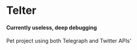 # Telter

#### Currently useless, deep debugging

Pet project using both Telegraph and Twitter APIs' 